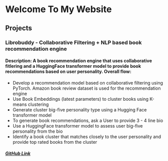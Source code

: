 # Welcome To My Website
## Projects
### Librobuddy - Collaborative Filtering + NLP based book recommendation engine
#### Description: A book recommendation engine that uses collaborative fitlering and a HuggingFace transformer model to provide book recommendations based on user personality. Overall flow:

- Develop a recommendation model based on collaborative filtering using PyTorch. Amazon book review dataset is used for the recommendation engine
- Use Book Embeddings (latest parameters) to cluster books using K-means clustering
- Generate cluster big-five personality type using a Hugging Face transformer model
- To generate book recommendations, ask a User to provide 3 - 4 line bio 
- Use a HuggingFace transformer model to assess user big-five personality from the bio
- Identify a book cluster that matches closely to the user personality and provide top rated books from the cluster

##### [GitHub Link](https://github.com/siddhantgithub/LibroBuddy)
